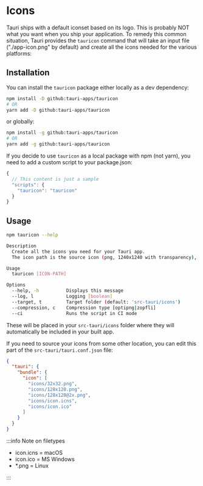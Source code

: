 # Icons

Tauri ships with a default iconset based on its logo. This is probably NOT what you want when you ship your application. To remedy this common situation, Tauri provides the `tauricon` command that will take an input file ("./app-icon.png" by default) and create all the icons needed for the various platforms:

## Installation

You can install the `tauricon` package either locally as a dev dependency:

```bash
npm install -D github:tauri-apps/tauricon
# OR
yarn add -D github:tauri-apps/tauricon
```

or globally:

```bash
npm install -g github:tauri-apps/tauricon
# OR
yarn add -g github:tauri-apps/tauricon
```

If you decide to use `tauricon` as a local package with npm (not yarn), you need to add a custom script to your package.json:

```js title=package.json
{
  // This content is just a sample
  "scripts": {
    "tauricon": "tauricon"
  }
}
```

## Usage

```bash
npm tauricon --help

Description
  Create all the icons you need for your Tauri app.
  The icon path is the source icon (png, 1240x1240 with transparency), it defaults to './app-icon.png'.

Usage
  tauricon [ICON-PATH]

Options
  --help, -h          Displays this message
  --log, l            Logging [boolean]
  --target, t         Target folder (default: 'src-tauri/icons')
  --compression, c    Compression type [optipng|zopfli]
  --ci                Runs the script in CI mode
```

These will be placed in your `src-tauri/icons` folder where they will automatically be included in your built app.

If you need to source your icons from some other location, you can edit this part of the `src-tauri/tauri.conf.json` file:

```json
{
  "tauri": {
    "bundle": {
      "icon": [
        "icons/32x32.png",
        "icons/128x128.png",
        "icons/128x128@2x.png",
        "icons/icon.icns",
        "icons/icon.ico"
      ]
    }
  }
}
```

:::info Note on filetypes

- icon.icns = macOS
- icon.ico = MS Windows
- \*.png = Linux

:::
